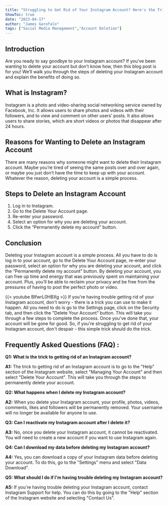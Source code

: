 ```yaml
---
title: "Struggling to Get Rid of Your Instagram Account? Here's the Trick You Need to Know!"
ShowToc: true 
date: "2023-04-17"
author: "James Garofalo" 
tags: ["Social Media Management","Account Deletion"]
---
```

## Introduction
Are you ready to say goodbye to your Instagram account? If you’ve been wanting to delete your account but don’t know how, then this blog post is for you! We’ll walk you through the steps of deleting your Instagram account and explain the benefits of doing so. 

## What is Instagram?
Instagram is a photo and video-sharing social networking service owned by Facebook, Inc. It allows users to share photos and videos with their followers, and to view and comment on other users’ posts. It also allows users to share stories, which are short videos or photos that disappear after 24 hours.

## Reasons for Wanting to Delete an Instagram Account
There are many reasons why someone might want to delete their Instagram account. Maybe you’re tired of seeing the same posts over and over again, or maybe you just don’t have the time to keep up with your account. Whatever the reason, deleting your account is a simple process. 

## Steps to Delete an Instagram Account
1. Log in to Instagram.
2. Go to the Delete Your Account page.
3. Re-enter your password.
4. Select an option for why you are deleting your account.
5. Click the “Permanently delete my account” button.

## Conclusion
Deleting your Instagram account is a simple process. All you have to do is log in to your account, go to the Delete Your Account page, re-enter your password, select an option for why you are deleting your account, and click the “Permanently delete my account” button. By deleting your account, you can free up time and energy that was previously spent on maintaining your account. Plus, you’ll be able to reclaim your privacy and be free from the pressures of having to post the perfect photo or video.

{{< youtube BlfwrL0HBXg >}} 
If you're having trouble getting rid of your Instagram account, don't worry - there is a trick you can use to make it happen. All you need to do is go to the Settings page, click on the Security tab, and then click the "Delete Your Account" button. This will take you through a few steps to complete the process. Once you've done that, your account will be gone for good. So, if you're struggling to get rid of your Instagram account, don't despair - this simple trick should do the trick.

## Frequently Asked Questions (FAQ) :
**Q1: What is the trick to getting rid of an Instagram account?**

**A1:** The trick to getting rid of an Instagram account is to go to the "Help" section of the Instagram website, select "Managing Your Account" and then select "Delete Your Account". This will take you through the steps to permanently delete your account.

**Q2: What happens when I delete my Instagram account?**

**A2:** When you delete your Instagram account, your profile, photos, videos, comments, likes and followers will be permanently removed. Your username will no longer be available for anyone to use.

**Q3: Can I reactivate my Instagram account after I delete it?**

**A3:** No, once you delete your Instagram account, it cannot be reactivated. You will need to create a new account if you want to use Instagram again.

**Q4: Can I download my data before deleting my Instagram account?**

**A4:** Yes, you can download a copy of your Instagram data before deleting your account. To do this, go to the "Settings" menu and select "Data Download".

**Q5: What should I do if I'm having trouble deleting my Instagram account?**

**A5:** If you're having trouble deleting your Instagram account, contact Instagram Support for help. You can do this by going to the "Help" section of the Instagram website and selecting "Contact Us".


